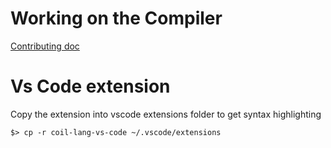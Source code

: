 # Working on the Compiler

[Contributing doc](./compiler/CONTRIBUTING.md)

# Vs Code extension

Copy the extension into vscode extensions folder to get syntax highlighting

```
$> cp -r coil-lang-vs-code ~/.vscode/extensions
```
